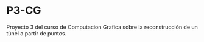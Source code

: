 # P3-CG
Proyecto 3 del curso de Computacion Grafica sobre la reconstrucción de un túnel a partir de puntos.
